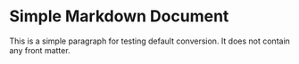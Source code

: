# Simple Markdown Document

This is a simple paragraph for testing default conversion. It does not contain any front matter.
